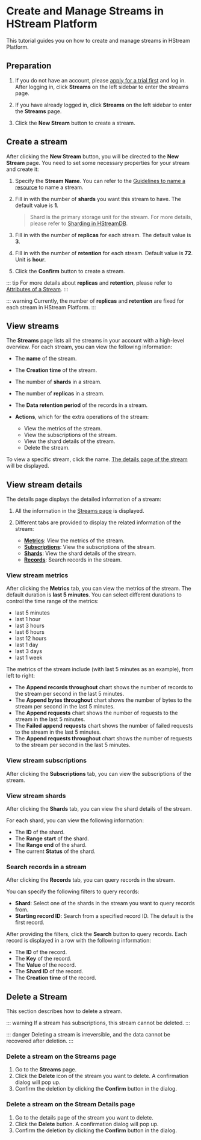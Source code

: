 # Create and Manage Streams in HStream Platform

This tutorial guides you on how to create and manage streams in HStream Platform.

## Preparation

1. If you do not have an account, please [apply for a trial first](../start/try-out-hstream-platform.md#apply-for-a-trial) and log in. After logging in, click **Streams** on the left sidebar to enter the streams page.

2. If you have already logged in, click **Streams** on the left sidebar to enter the **Streams** page.

3. Click the **New Stream** button to create a stream.

## Create a stream

After clicking the **New Stream** button, you will be directed to the **New Stream** page. You need to set some necessary properties for your stream and create it:

1. Specify the **Stream Name**. You can refer to the [Guidelines to name a resource](./stream.md#guidelines-to-name-a-resource) to name a stream.

2. Fill in with the number of **shards** you want this stream to have. The default value is **1**.

   > Shard is the primary storage unit for the stream. For more details, please refer to [Sharding in HStreamDB](./shards.md#sharding-in-hstreamdb).

3. Fill in with the number of **replicas** for each stream. The default value is **3**.

4. Fill in with the number of **retention** for each stream. Default value is **72**. Unit is **hour**.

5. Click the **Confirm** button to create a stream.

::: tip
For more details about **replicas** and **retention**, please refer to [Attributes of a Stream](./stream.md#attributes-of-a-stream).
:::

::: warning
Currently, the number of **replicas** and **retention** are fixed for each stream in HStream Platform.
:::

## View streams

The **Streams** page lists all the streams in your account with a high-level overview. For each stream, you can view the following information:

- The **name** of the stream.
- The **Creation time** of the stream.
- The number of **shards** in a stream.
- The number of **replicas** in a stream.
- The **Data retention period** of the records in a stream.
- **Actions**, which for the extra operations of the stream:

  - View the metrics of the stream.
  - View the subscriptions of the stream.
  - View the shard details of the stream.
  - Delete the stream.

To view a specific stream, click the name. [The details page of the stream](#view-stream-details) will be displayed.

## View stream details

The details page displays the detailed information of a stream:

1. All the information in the [Streams page](#view-streams) is displayed.
2. Different tabs are provided to display the related information of the stream:

   - [**Metrics**](#view-stream-metrics): View the metrics of the stream.
   - [**Subscriptions**](#view-stream-subscriptions): View the subscriptions of the stream.
   - [**Shards**](#view-stream-shards): View the shard details of the stream.
   - [**Records**](#search-records-in-a-stream): Search records in the stream.

### View stream metrics

After clicking the **Metrics** tab, you can view the metrics of the stream.
The default duration is **last 5 minutes**. You can select different durations to control the time range of the metrics:

- last 5 minutes
- last 1 hour
- last 3 hours
- last 6 hours
- last 12 hours
- last 1 day
- last 3 days
- last 1 week

The metrics of the stream include (with last 5 minutes as an example), from left to right:

- The **Append records throughout** chart shows the number of records to the stream per second in the last 5 minutes.
- The **Append bytes throughout** chart shows the number of bytes to the stream per second in the last 5 minutes.
- The **Append requests** chart shows the number of requests to the stream in the last 5 minutes.
- The **Failed append requests** chart shows the number of failed requests to the stream in the last 5 minutes.
- The **Append requests throughout** chart shows the number of requests to the stream per second in the last 5 minutes.

### View stream subscriptions

After clicking the **Subscriptions** tab, you can view the subscriptions of the stream.

<!-- To create a new subscription, please refer to [Create a Subscription](../manage-subscriptions/create-a-subscription.md).

For more details about the subscription, please refer to [Subscription Details](../manage-subscriptions/subscription-details.md) -->

### View stream shards

After clicking the **Shards** tab, you can view the shard details of the stream.

For each shard, you can view the following information:

- The **ID** of the shard.
- The **Range start** of the shard.
- The **Range end** of the shard.
- The current **Status** of the shard.

<!-- You can use the ID to get the records. Please refer to [Search records in a stream](#search-records-in-a-stream) or [Query Records](../data-query/query-records.md). -->

### Search records in a stream

After clicking the **Records** tab, you can query records in the stream.

<!-- ::: tip

To query records from any streams, please refer to [Data Query](../data-query/query-records.md).

::: -->

You can specify the following filters to query records:

- **Shard**: Select one of the shards in the stream you want to query records from.
- **Starting record ID**: Search from a specified record ID. The default is the first record.

After providing the filters, click the **Search** button to query records. Each record is displayed in a row with the following information:

- The **ID** of the record.
- The **Key** of the record.
- The **Value** of the record.
- The **Shard ID** of the record.
- The **Creation time** of the record.

## Delete a Stream

This section describes how to delete a stream.

::: warning
If a stream has subscriptions, this stream cannot be deleted.
:::

::: danger
Deleting a stream is irreversible, and the data cannot be recovered after deletion.
:::

### Delete a stream on the Streams page

1. Go to the **Streams** page.
2. Click the **Delete** icon of the stream you want to delete. A confirmation dialog will pop up.
3. Confirm the deletion by clicking the **Confirm** button in the dialog.

### Delete a stream on the Stream Details page

1. Go to the details page of the stream you want to delete.
2. Click the **Delete** button. A confirmation dialog will pop up.
3. Confirm the deletion by clicking the **Confirm** button in the dialog.
